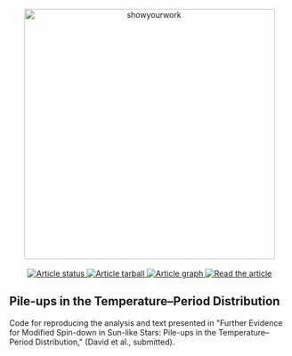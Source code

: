 <p align="center">
<a href="https://github.com/rodluger/showyourwork">
<img width = "450" src="https://github.com/trevordavid/rossby-ridge/blob/35893ebf0ae2768bafd0d4edb54d63caf36c390d/src/static/surveys.png" alt="showyourwork"/>
</a>
<br>
<br>
<a href="https://github.com/trevordavid/rossby-ridge/actions/workflows/showyourwork.yml">
<img src="https://github.com/trevordavid/rossby-ridge/actions/workflows/showyourwork.yml/badge.svg" alt="Article status"/>
</a>
<a href="https://github.com/trevordavid/rossby-ridge/raw/main-pdf/arxiv.tar.gz">
<img src="https://img.shields.io/badge/article-tarball-blue.svg?style=flat" alt="Article tarball"/>
</a>
<a href="https://github.com/trevordavid/rossby-ridge/raw/main-pdf/dag.pdf">
<img src="https://img.shields.io/badge/article-dag-blue.svg?style=flat" alt="Article graph"/>
</a>
<a href="https://github.com/trevordavid/rossby-ridge/raw/main-pdf/ms.pdf">
<img src="https://img.shields.io/badge/article-pdf-blue.svg?style=flat" alt="Read the article"/>
</a>
</p>

## Pile-ups in the Temperature–Period Distribution

Code for reproducing the analysis and text presented in "Further Evidence for Modified Spin-down in Sun-like Stars: Pile-ups in the Temperature–Period Distribution," (David et al., submitted).
